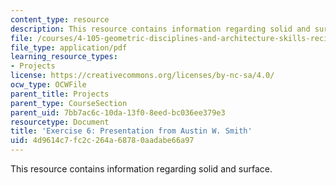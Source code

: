 ```yaml
---
content_type: resource
description: This resource contains information regarding solid and surface.
file: /courses/4-105-geometric-disciplines-and-architecture-skills-reciprocal-methodologies-fall-2012/4d9614c7fc2c264a68780aadabe66a97_MIT4_105F12_Pres_Ex6_AS.pdf
file_type: application/pdf
learning_resource_types:
- Projects
license: https://creativecommons.org/licenses/by-nc-sa/4.0/
ocw_type: OCWFile
parent_title: Projects
parent_type: CourseSection
parent_uid: 7bb7ac6c-10da-13f0-8eed-bc036ee379e3
resourcetype: Document
title: 'Exercise 6: Presentation from Austin W. Smith'
uid: 4d9614c7-fc2c-264a-6878-0aadabe66a97
---
```

This resource contains information regarding solid and surface.